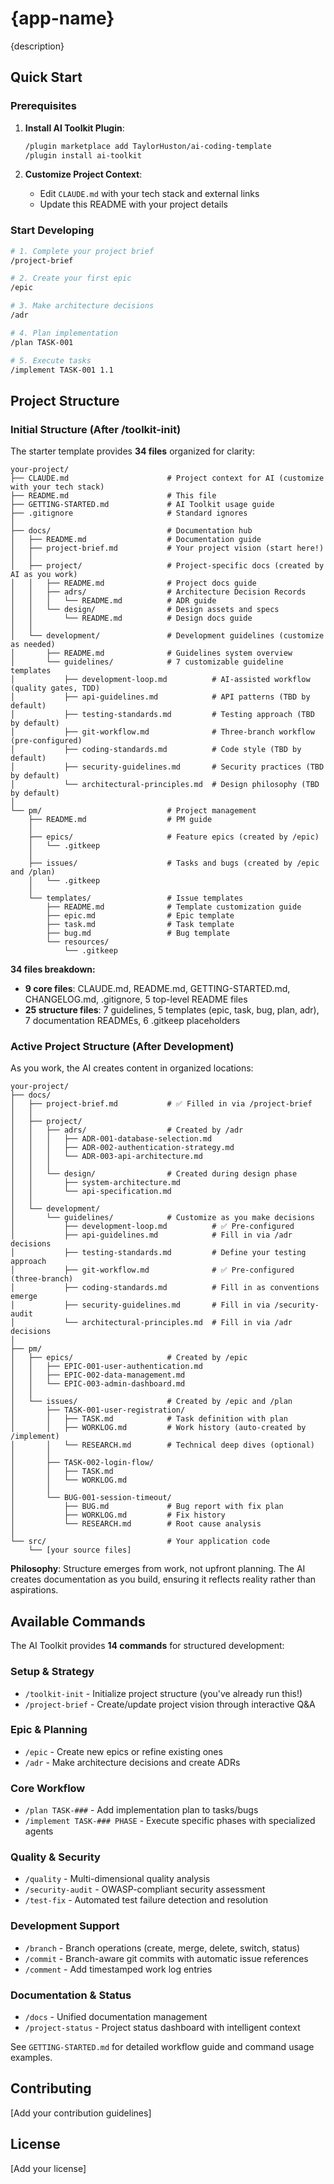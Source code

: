 # {app-name}

{description}

## Quick Start

### Prerequisites

1. **Install AI Toolkit Plugin**:
   ```bash
   /plugin marketplace add TaylorHuston/ai-coding-template
   /plugin install ai-toolkit
   ```

2. **Customize Project Context**:
   - Edit `CLAUDE.md` with your tech stack and external links
   - Update this README with your project details

### Start Developing

```bash
# 1. Complete your project brief
/project-brief

# 2. Create your first epic
/epic

# 3. Make architecture decisions
/adr

# 4. Plan implementation
/plan TASK-001

# 5. Execute tasks
/implement TASK-001 1.1
```

## Project Structure

### Initial Structure (After /toolkit-init)

The starter template provides **34 files** organized for clarity:

```
your-project/
├── CLAUDE.md                      # Project context for AI (customize with your tech stack)
├── README.md                      # This file
├── GETTING-STARTED.md             # AI Toolkit usage guide
├── .gitignore                     # Standard ignores
│
├── docs/                          # Documentation hub
│   ├── README.md                  # Documentation guide
│   ├── project-brief.md           # Your project vision (start here!)
│   │
│   ├── project/                   # Project-specific docs (created by AI as you work)
│   │   ├── README.md              # Project docs guide
│   │   ├── adrs/                  # Architecture Decision Records
│   │   │   └── README.md          # ADR guide
│   │   └── design/                # Design assets and specs
│   │       └── README.md          # Design docs guide
│   │
│   └── development/               # Development guidelines (customize as needed)
│       ├── README.md              # Guidelines system overview
│       └── guidelines/            # 7 customizable guideline templates
│           ├── development-loop.md          # AI-assisted workflow (quality gates, TDD)
│           ├── api-guidelines.md            # API patterns (TBD by default)
│           ├── testing-standards.md         # Testing approach (TBD by default)
│           ├── git-workflow.md              # Three-branch workflow (pre-configured)
│           ├── coding-standards.md          # Code style (TBD by default)
│           ├── security-guidelines.md       # Security practices (TBD by default)
│           └── architectural-principles.md  # Design philosophy (TBD by default)
│
└── pm/                            # Project management
    ├── README.md                  # PM guide
    │
    ├── epics/                     # Feature epics (created by /epic)
    │   └── .gitkeep
    │
    ├── issues/                    # Tasks and bugs (created by /epic and /plan)
    │   └── .gitkeep
    │
    └── templates/                 # Issue templates
        ├── README.md              # Template customization guide
        ├── epic.md                # Epic template
        ├── task.md                # Task template
        ├── bug.md                 # Bug template
        └── resources/
            └── .gitkeep
```

**34 files breakdown:**
- **9 core files**: CLAUDE.md, README.md, GETTING-STARTED.md, CHANGELOG.md, .gitignore, 5 top-level README files
- **25 structure files**: 7 guidelines, 5 templates (epic, task, bug, plan, adr), 7 documentation READMEs, 6 .gitkeep placeholders

### Active Project Structure (After Development)

As you work, the AI creates content in organized locations:

```
your-project/
├── docs/
│   ├── project-brief.md           # ✅ Filled in via /project-brief
│   │
│   ├── project/
│   │   ├── adrs/                  # Created by /adr
│   │   │   ├── ADR-001-database-selection.md
│   │   │   ├── ADR-002-authentication-strategy.md
│   │   │   └── ADR-003-api-architecture.md
│   │   │
│   │   └── design/                # Created during design phase
│   │       ├── system-architecture.md
│   │       └── api-specification.md
│   │
│   └── development/
│       └── guidelines/            # Customize as you make decisions
│           ├── development-loop.md          # ✅ Pre-configured
│           ├── api-guidelines.md            # Fill in via /adr decisions
│           ├── testing-standards.md         # Define your testing approach
│           ├── git-workflow.md              # ✅ Pre-configured (three-branch)
│           ├── coding-standards.md          # Fill in as conventions emerge
│           ├── security-guidelines.md       # Fill in via /security-audit
│           └── architectural-principles.md  # Fill in via /adr decisions
│
├── pm/
│   ├── epics/                     # Created by /epic
│   │   ├── EPIC-001-user-authentication.md
│   │   ├── EPIC-002-data-management.md
│   │   └── EPIC-003-admin-dashboard.md
│   │
│   └── issues/                    # Created by /epic and /plan
│       ├── TASK-001-user-registration/
│       │   ├── TASK.md            # Task definition with plan
│       │   ├── WORKLOG.md         # Work history (auto-created by /implement)
│       │   └── RESEARCH.md        # Technical deep dives (optional)
│       │
│       ├── TASK-002-login-flow/
│       │   ├── TASK.md
│       │   └── WORKLOG.md
│       │
│       └── BUG-001-session-timeout/
│           ├── BUG.md             # Bug report with fix plan
│           ├── WORKLOG.md         # Fix history
│           └── RESEARCH.md        # Root cause analysis
│
└── src/                           # Your application code
    └── [your source files]
```

**Philosophy**: Structure emerges from work, not upfront planning. The AI creates documentation as you build, ensuring it reflects reality rather than aspirations.

## Available Commands

The AI Toolkit provides **14 commands** for structured development:

### Setup & Strategy
- `/toolkit-init` - Initialize project structure (you've already run this!)
- `/project-brief` - Create/update project vision through interactive Q&A

### Epic & Planning
- `/epic` - Create new epics or refine existing ones
- `/adr` - Make architecture decisions and create ADRs

### Core Workflow
- `/plan TASK-###` - Add implementation plan to tasks/bugs
- `/implement TASK-### PHASE` - Execute specific phases with specialized agents

### Quality & Security
- `/quality` - Multi-dimensional quality analysis
- `/security-audit` - OWASP-compliant security assessment
- `/test-fix` - Automated test failure detection and resolution

### Development Support
- `/branch` - Branch operations (create, merge, delete, switch, status)
- `/commit` - Branch-aware git commits with automatic issue references
- `/comment` - Add timestamped work log entries

### Documentation & Status
- `/docs` - Unified documentation management
- `/project-status` - Project status dashboard with intelligent context

See `GETTING-STARTED.md` for detailed workflow guide and command usage examples.

## Contributing

[Add your contribution guidelines]

## License

[Add your license]
